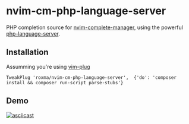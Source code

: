 # nvim-cm-php-language-server

PHP completion source for
[nvim-complete-manager](https://github.com/roxma/nvim-complete-manager), using
the powerful
[php-language-server](https://github.com/felixfbecker/php-language-server).


## Installation

Assumming you're using [vim-plug](https://github.com/junegunn/vim-plug)

```vim
TweakPlug 'roxma/nvim-cm-php-language-server',  {'do': 'composer install && composer run-script parse-stubs'}
```

## Demo

[![asciicast](https://asciinema.org/a/ctclpqaq55k0ks5y7r9iqy8ns.png)](https://asciinema.org/a/ctclpqaq55k0ks5y7r9iqy8ns)

